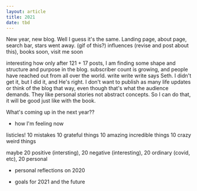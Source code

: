 ```yaml
---
layout: article
title: 2021
date: tbd
---
```


New year, new blog.
Well I guess it's the same.
Landing page, about page, search bar, stars went away. (gif of this?)
influences (revise and post about this), books soon, visit me soon

interesting how only after 121 + 17 posts, I am finding some shape and structure and purpose in the blog. subscriber count is growing, and people have reached out from all over the world.
write write write says Seth. I didn't get it, but I did it, and He's right.
I don't want to publish as many life updates or think of the blog that way, even though that's what the audience demands. They like personal stories not abstract concepts. So I can do that, it will be good just like with the book.

What's coming up in the next year??

- how I'm feeling now

listicles!
10 mistakes
10 grateful things
10 amazing incredible things
10 crazy weird things

maybe 20 positive (intersting), 20 negative (interesting), 20 ordinary (covid, etc), 20 personal

- personal reflections on 2020

- goals for 2021 and the future
